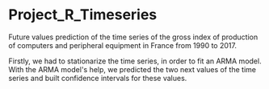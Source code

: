 # Project_R_Timeseries
Future values prediction of the time series of the gross index of production of computers and peripheral equipment in France from 1990 to 2017.

Firstly, we had to stationarize the time series, in order to fit an ARMA model. With the ARMA model's help, we predicted the two next values of the time series and built confidence intervals for these values.
